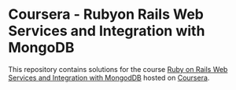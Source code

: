 # Coursera - Rubyon Rails Web Services and Integration with MongoDB

This repository contains solutions for the course [Ruby on Rails Web Services and Integration with MongodDB](https://www.coursera.org/learn/ruby-on-rails-web-services-mongodb) hosted on [Coursera](https://www.coursera.org).
